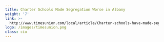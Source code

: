 ```yaml
---
title: Charter Schools Made Segregation Worse in Albany
weight: '7'
link: >-
  http://www.timesunion.com/local/article/Charter-schools-have-made-segregation-worse-in-12399203.php
logo: /images/timesunion.png
class: cio
---
```





